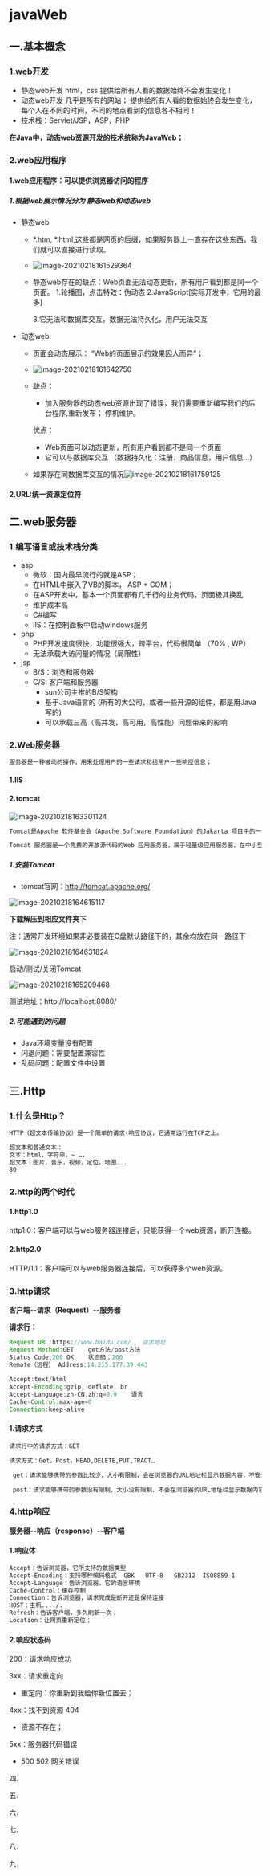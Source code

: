 # javaWeb

























## 一.基本概念

### 1.web开发

- 静态web开发
  html，css 提供给所有人看的数据始终不会发生变化！
- 动态web开发
  几乎是所有的网站； 提供给所有人看的数据始终会发生变化，每个人在不同的时间，不同的地点看到的信息各不相同！
- 技术栈：Servlet/JSP，ASP，PHP

**在Java中，动态web资源开发的技术统称为JavaWeb；**

### 2.web应用程序

#### 1.web应用程序：可以提供浏览器访问的程序

##### 1.根据web展示情况分为   静态web和动态web

- 静态web

  - *.htm, *.html,这些都是网页的后缀，如果服务器上一直存在这些东西，我们就可以直接进行读取。

  - ![image-20210218161529364](../imgs/image-20210218161529364.png)

  - 静态web存在的缺点：Web页面无法动态更新，所有用户看到都是同一个页面。
    1.轮播图，点击特效：伪动态
    2.JavaScript[实际开发中，它用的最多]

    3.它无法和数据库交互，数据无法持久化，用户无法交互

- 动态web

  - 页面会动态展示： “Web的页面展示的效果因人而异”；

  - ![image-20210218161642750](../imgs/image-20210218161642750.png)

  - 缺点：

    - 加入服务器的动态web资源出现了错误，我们需要重新编写我们的后台程序,重新发布； 停机维护。

    优点：

    - Web页面可以动态更新，所有用户看到都不是同一个页面
    - 它可以与数据库交互 （数据持久化：注册，商品信息，用户信息…）

  - 如果存在同数据库交互的情况![image-20210218161759125](../imgs/image-20210218161759125.png)

#### 2.URL:统一资源定位符

## 二.web服务器

### 1.编写语言或技术栈分类

- asp
  - 微软：国内最早流行的就是ASP；
  - 在HTML中嵌入了VB的脚本， ASP + COM；
  - 在ASP开发中，基本一个页面都有几千行的业务代码，页面极其换乱
  - 维护成本高
  - C#编写
  - IIS：在控制面板中启动windows服务
- php
  - PHP开发速度很快，功能很强大，跨平台，代码很简单 （70% , WP）
  - 无法承载大访问量的情况（局限性）
- jsp
  - B/S：浏览和服务器
  - C/S: 客户端和服务器
    - sun公司主推的B/S架构
    - 基于Java语言的 (所有的大公司，或者一些开源的组件，都是用Java写的)
    - 可以承载三高（高并发，高可用，高性能）问题带来的影响

### 2.Web服务器

```xml
服务器是一种被动的操作，用来处理用户的一些请求和给用户一些响应信息；
```

#### 1.IIS

#### 2.tomcat

![image-20210218163301124](../imgs/image-20210218163301124.png)

```xml
Tomcat是Apache 软件基金会（Apache Software Foundation）的Jakarta 项目中的一个核心项目，最新的Servlet 和JSP 规范总是能在Tomcat 中得到体现，因为Tomcat 技术先进、性能稳定，而且免费，因而深受Java 爱好者的喜爱并得到了部分软件开发商的认可，成为目前比较流行的Web 应用服务器。

Tomcat 服务器是一个免费的开放源代码的Web 应用服务器，属于轻量级应用服务器，在中小型系统和并发访问用户不是很多的场合下被普遍使用，是开发和调试JSP 程序的首选。对于一个Java初学web的人来说，它是最佳的选择
```

##### 1.安装Tomcat

- tomcat官网：http://tomcat.apache.org/

![image-20210218164615117](../imgs/image-20210218164615117.png)

**下载解压到相应文件夹下**

注：通常开发环境如果非必要装在C盘默认路径下的，其余均放在同一路径下

![image-20210218164631824](../imgs/image-20210218164631824.png)

启动/测试/关闭Tomcat

![image-20210218165209468](../imgs/image-20210218165209468.png)

测试地址：http://localhost:8080/

##### 2.可能遇到的问题

- Java环境变量没有配置
- 闪退问题：需要配置兼容性
- 乱码问题：配置文件中设置

## 三.Http

### 1.什么是Http？

```xml
HTTP（超文本传输协议）是一个简单的请求-响应协议，它通常运行在TCP之上。

超文本和普通文本：
文本：html，字符串，~ ….
超文本：图片，音乐，视频，定位，地图…….
80
```

### 2.http的两个时代

#### 1.http1.0

http1.0：客户端可以与web服务器连接后，只能获得一个web资源，断开连接。

#### 2.http2.0

HTTP/1.1：客户端可以与web服务器连接后，可以获得多个web资源。

### 3.http请求

**客户端--请求（Request）--服务器**

**请求行：**

```java
Request URL:https://www.baidu.com/   请求地址
Request Method:GET    get方法/post方法
Status Code:200 OK    状态码：200
Remote（远程） Address:14.215.177.39:443
    
Accept:text/html  
Accept-Encoding:gzip, deflate, br
Accept-Language:zh-CN,zh;q=0.9    语言
Cache-Control:max-age=0
Connection:keep-alive
```

#### 1.请求方式

```xml
请求行中的请求方式：GET

请求方式：Get，Post，HEAD,DELETE,PUT,TRACT…

 get：请求能够携带的参数比较少，大小有限制，会在浏览器的URL地址栏显示数据内容，不安全，但高效

 post：请求能够携带的参数没有限制，大小没有限制，不会在浏览器的URL地址栏显示数据内容，安全，但不高效。
```

### 4.http响应

**服务器--响应（response）--客户端**

#### 1.响应体

```xml
Accept：告诉浏览器，它所支持的数据类型
Accept-Encoding：支持哪种编码格式  GBK   UTF-8   GB2312  ISO8859-1
Accept-Language：告诉浏览器，它的语言环境
Cache-Control：缓存控制
Connection：告诉浏览器，请求完成是断开还是保持连接
HOST：主机..../.
Refresh：告诉客户端，多久刷新一次；
Location：让网页重新定位；
```

#### 2.响应状态码

200：请求响应成功

3xx：请求重定向

- 重定向：你重新到我给你新位置去；

4xx：找不到资源 404

- 资源不存在；

5xx：服务器代码错误 

- 500 502:网关错误





四.

五.

六.

七.

八.

九.

























